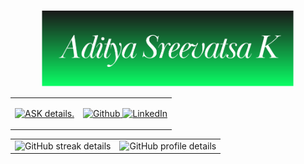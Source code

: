 <p align="center">
<a href="https://github.com/AdityaSreevatsaK"><img width="80%" alt="Hello, I'm Aditya Sreevatsa K" src="documents/AdityaSreevatsaK.png" /> </a>
</p>
<table>
  <tr>
    <td>
      <a href="https://git.io/typing-svg">
        <img src="https://readme-typing-svg.demolab.com?font=Palatino+Linotype&ize=15&duration=2000&pause=100&color=FABC3F&center=true&multiline=true&width=435&height=100&lines=- Data+Scientist.;- Machine Learning Engineer.;- Software+Engineer." alt="ASK details." />
      </a>
    </td>
    <td>
      <p align="left">
        <a href="https://github.com/AdityaSreevatsaK" target="_blank">
          <img alt="Github" src="https://img.shields.io/badge/GitHub-%2312100E.svg?&style=for-the-badge&logo=Github&logoColor=white" />
        </a>
        <a href="https://www.linkedin.com/in/adityasreevatsak" target="_blank">
          <img alt="LinkedIn" src="https://img.shields.io/badge/linkedin-%230077B5.svg?&style=for-the-badge&logo=linkedin&logoColor=white" />
        </a>
      </p>
    </td>
  </tr>
</table>

<table>
  <tr>
    <td>
      <img src="https://github-readme-streak-stats.herokuapp.com/?user=AdityaSreevatsaK" alt="GitHub streak details" />
    </td>
    <td>
      <img src="http://github-profile-summary-cards.vercel.app/api/cards/profile-details?username=AdityaSreevatsaK&theme=moonlight" alt="GitHub profile details" />
    </td>
  </tr>
</table>
